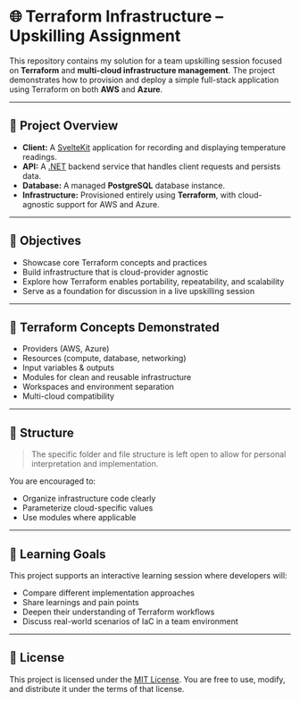# 🌐 Terraform Infrastructure – Upskilling Assignment

This repository contains my solution for a team upskilling session focused on **Terraform** and **multi-cloud infrastructure management**. The project demonstrates how to provision and deploy a simple full-stack application using Terraform on both **AWS** and **Azure**.

---

## 🧩 Project Overview

- **Client:** A [SvelteKit](https://kit.svelte.dev/) application for recording and displaying temperature readings.
- **API:** A [.NET](https://dotnet.microsoft.com/) backend service that handles client requests and persists data.
- **Database:** A managed **PostgreSQL** database instance.
- **Infrastructure:** Provisioned entirely using **Terraform**, with cloud-agnostic support for AWS and Azure.

---

## 🎯 Objectives

- Showcase core Terraform concepts and practices
- Build infrastructure that is cloud-provider agnostic
- Explore how Terraform enables portability, repeatability, and scalability
- Serve as a foundation for discussion in a live upskilling session

---

## 🔑 Terraform Concepts Demonstrated

- Providers (AWS, Azure)
- Resources (compute, database, networking)
- Input variables & outputs
- Modules for clean and reusable infrastructure
- Workspaces and environment separation
- Multi-cloud compatibility

---

## 📁 Structure

> The specific folder and file structure is left open to allow for personal interpretation and implementation.

You are encouraged to:
- Organize infrastructure code clearly
- Parameterize cloud-specific values
- Use modules where applicable

---

## 🧠 Learning Goals

This project supports an interactive learning session where developers will:
- Compare different implementation approaches
- Share learnings and pain points
- Deepen their understanding of Terraform workflows
- Discuss real-world scenarios of IaC in a team environment

---

## 📄 License

This project is licensed under the [MIT License](LICENSE). You are free to use, modify, and distribute it under the terms of that license.
